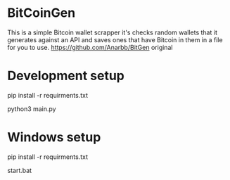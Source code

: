 # BitCoinGen
This is a simple Bitcoin wallet scrapper it's checks random wallets that it generates against an API and saves ones that have Bitcoin in them in a file for you to use. https://github.com/Anarbb/BitGen original

# Development setup
pip install -r requirments.txt

python3 main.py

# Windows setup
pip install -r requirments.txt

start.bat
